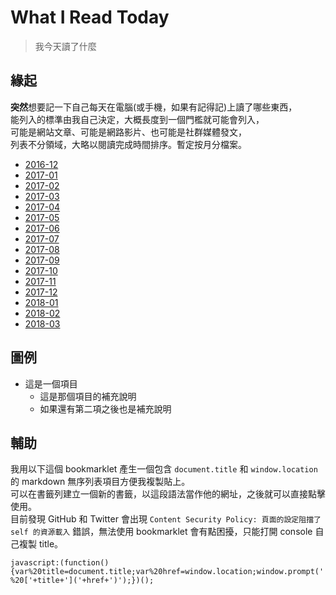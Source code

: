 # What I Read Today
> 我今天讀了什麼

## 緣起

**突然**想要記一下自己每天在電腦(或手機，如果有記得記)上讀了哪些東西，  
能列入的標準由我自己決定，大概長度到一個門檻就可能會列入，  
可能是網站文章、可能是網路影片、也可能是社群媒體發文，  
列表不分領域，大略以閱讀完成時間排序。暫定按月分檔案。

- [2016-12](2016-12.md)
- [2017-01](2017-01.md)
- [2017-02](2017-02.md)
- [2017-03](2017-03.md)
- [2017-04](2017-04.md)
- [2017-05](2017-05.md)
- [2017-06](2017-06.md)
- [2017-07](2017-07.md)
- [2017-08](2017-08.md)
- [2017-09](2017-09.md)
- [2017-10](2017-10.md)
- [2017-11](2017-11.md)
- [2017-12](2017-12.md)
- [2018-01](2018-01.md)
- [2018-02](2018-02.md)
- [2018-03](2018-03.md)

## 圖例

- 這是一個項目
  - 這是那個項目的補充說明
  - 如果還有第二項之後也是補充說明

## 輔助

我用以下這個 bookmarklet 產生一個包含 `document.title` 和 `window.location` 的 markdown 無序列表項目方便我複製貼上。  
可以在書籤列建立一個新的書籤，以這段語法當作他的網址，之後就可以直接點擊使用。  
目前發現 GitHub 和 Twitter 會出現 `Content Security Policy: 頁面的設定阻擋了 self 的資源載入` 錯誤，無法使用 bookmarklet 會有點困擾，只能打開 console 自己複製 title。

```
javascript:(function(){var%20title=document.title;var%20href=window.location;window.prompt('','-%20['+title+']('+href+')');})();
```
